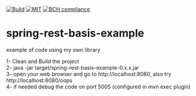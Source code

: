 [![Build](https://travis-ci.org/zg2pro/spring-rest-basis-example.svg?branch=master)](https://travis-ci.org/zg2pro/spring-rest-basis-example)
[![MIT](https://img.shields.io/npm/l/inferno.svg?style=flat-square)](https://github.com/zg2pro/spring-rest-basis-example/blob/master/LICENSE.md)
[![BCH compliance](https://bettercodehub.com/edge/badge/zg2pro/spring-rest-basis-example?branch=master)](https://bettercodehub.com/)

# spring-rest-basis-example
example of code using my own library

1- Clean and Build the project<br/>
2- java -jar target/spring-rest-basis-example-0.x.x.jar<br/>
3- open your web browser and go to http://localhost:8080, also try http://localhost:8080/oops<br/>
4- if needed debug the code on port 5005 (configured in mvn exec plugin)